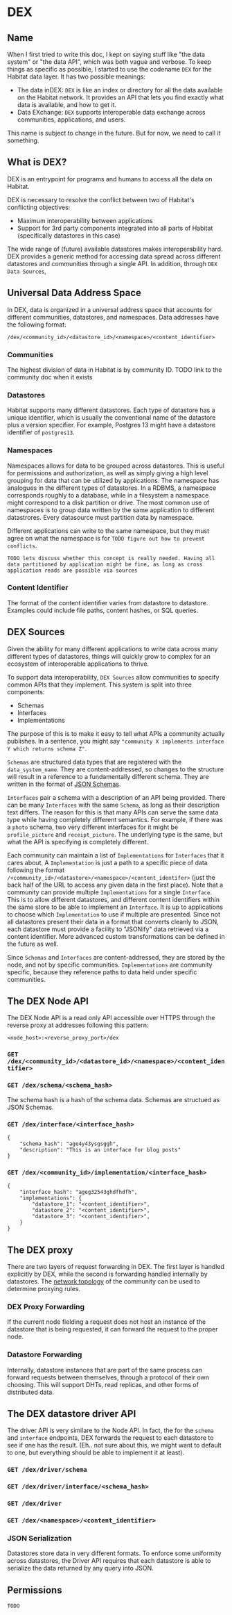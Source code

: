 # DEX

## Name
When I first tried to write this doc, I kept on saying stuff like "the data system" or "the data API", which was both vague and verbose. To keep things as specific as possible, I started to use the codename `DEX` for the Habitat data layer. It has two possible meanings:
* The data inDEX: `DEX` is like an index or directory for all the data available on the Habitat network. It provides an API that lets you find exactly what data is available, and how to get it.
* Data EXchange: `DEX` supports interoperable data exchange across communities, applications, and users.

This name is subject to change in the future. But for now, we need to call it something.

## What is DEX?
DEX is an entrypoint for programs and humans to access all the data on Habitat. 

DEX is necessary to resolve the conflict between two of Habitat's conflicting objectives:
* Maximum interoperability between applications
* Support for 3rd party components integrated into all parts of Habitat (specifically datastores in this case)

The wide range of (future) available datastores makes interoperability hard. DEX provides a generic method for accessing data spread across different datastores and communities through a single API. In addition, through `DEX Data Sources`, 

## Universal Data Address Space
In DEX, data is organized in a universal address space that accounts for different communities, datastores, and namespaces. Data addresses have the following format:

`/dex/<community_id>/<datastore_id>/<namespace>/<content_identifier>`

### Communities
The highest division of data in Habitat is by community ID. TODO link to the community doc when it exists

### Datastores
Habitat supports many different datastores. Each type of datastore has a unique identifier, which is usually the conventional name of the datastore plus a version specifier. For example, Postgres 13 might have a datastore identifier of `postgres13`.

### Namespaces
Namespaces allows for data to be grouped across datastores. This is useful for permissions and authorization, as well as simply giving a high level grouping for data that can be utilized by applications. The namespace has analogues in the different types of datastores. In a RDBMS, a namespace corresponds roughly to a database, while in a filesystem a namespace might correspond to a disk partition or drive. The most common use of namespaces is to group data written by the same application to different datastrores. Every datasource must partition data by namespace.

Different applications can write to the same namespace, but they must agree on what the namespace is for `TODO figure out how to prevent conflicts`. 

`TODO lets discuss whether this concept is really needed. Having all data partitioned by application might be fine, as long as cross application reads are possible via sources`

### Content Identifier
The format of the content identifier varies from datastore to datastore. Examples could include file paths, content hashes, or SQL queries.

## DEX Sources
Given the ability for many different applications to write data across many different types of datastores, things will quickly grow to complex for an ecosystem of interoperable applications to thrive.

To support data interoperability, `DEX Sources` allow communities to specify common APIs that they implement. This system is split into three components: 
* Schemas
* Interfaces
* Implementations

The purpose of this is to make it easy to tell what APIs a community actually publishes. In a sentence, you might say `"community X implements interface Y which returns schema Z"`. 

`Schemas` are structured data types that are registered with the `data_system_name`. They are content-addressed, so changes to the structure will result in a reference to a fundamentally different schema. They are written in the format of [JSON Schemas](https://json-schema.org/).

`Interfaces` pair a schema with a description of an API being provided. There can be many `Interfaces` with the same `Schema`, as long as their description text differs. The reason for this is that many APIs can serve the same data type while having completely different semantics. For example, if there was a `photo` schema, two very different interfaces for it might be `profile_picture` and `receipt_picture`. The underlying type is the same, but what the API is specifying is completely different.

Each community can maintain a list of `Implementations` for `Interfaces` that it cares about. A `Implementation` is just a path to a specific piece of data following the format `/<community_id>/<datastore>/<namespace>/<content_identifer>` (just the back half of the URL to access any given data in the first place). Note that a community can provide multiple `Implementations` for a single `Interface`. This is to allow different datastores, and different content identifiers within the same store to be able to implement an `Interface`. It is up to applications to choose which `Implementation` to use if multiple are presented. Since not all datastores present their data in a format that converts cleanly to JSON, each datastore must provide a facility to "JSONify" data retrieved via a content identifier. More advanced custom transformations can be defined in the future as well.

Since `Schemas` and `Interfaces` are content-addressed, they are stored by the node, and not by specific communities. `Implementations` are community specific, because they reference paths to data held under specific communities.


## The DEX Node API

The DEX Node API is a read only API accessible over HTTPS through the reverse proxy at addresses following this pattern:

```<node_host>:<reverse_proxy_port>/dex```

### `GET /dex/<community_id>/<datastore_id>/<namespace>/<content_identifier>`


### `GET /dex/schema/<schema_hash>`
The schema hash is a hash of the schema data. Schemas are structued as JSON Schemas. 

### `GET /dex/interface/<interface_hash>`
```
{
    "schema_hash": "age4y43ysgsggh",
    "description": "This is an interface for blog posts"
}
```

### `GET /dex/<community_id>/implementation/<interface_hash>`
```
{
    "interface_hash": "ageg32543ghdfhdfh",
    "implementations": {
        "datastore_1": "<content_identifier>",
        "datastore_2": "<content_identifier>",
        "datastore_3": "<content_identifier>",
    }
}
```

## The DEX proxy
There are two layers of request forwarding in DEX. The first layer is handled explicitly by DEX, while the second is forwarding handled internally by datastores. The [network topology](src/TOPOLOGY.md) of the community can be used to determine proxying rules.

### DEX Proxy Forwarding
If the current node fielding a request does not host an instance of the datastore that is being requested, it can forward the request to the proper node.

### Datastore Forwarding
Internally, datastore instances that are part of the same process can forward requests between themselves, through a protocol of their own choosing. This will support DHTs, read replicas, and other forms of distributed data.


## The DEX datastore driver API

The driver API is very similare to the Node API. In fact, the for the `schema` and `interface` endpoints, DEX forwards the request to each datastore to see if one has the result. (Eh.. not sure about this, we might want to default to one, but everything should be able to implement it at least).

### `GET /dex/driver/schema`
### `GET /dex/driver/interface/<schema_hash>`
### `GET /dex/driver`
### `GET /dex/<namespace>/<content_identifier>`


### JSON Serialization
Datastores store data in very different formats. To enforce some uniformity across datastores, the Driver API requires that each datastore is able to serialize the data returned by any query into JSON. 

## Permissions 
`TODO`